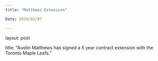 ```yaml
---
title: "Matthews Extension"

Date: 2019/02/07

---
```


layout: post

title: "Austin Matthews has signed a 5 year contract extension with the Toronto Maple Leafs."
